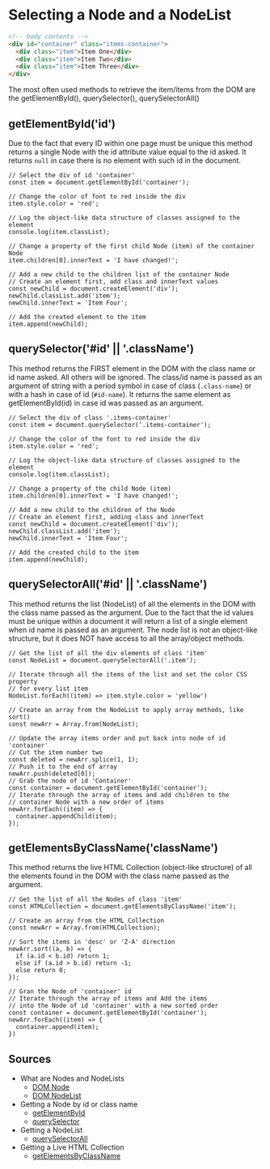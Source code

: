 # Selecting a Node and a NodeList #

```HTML
<!-- body contents -->
<div id="container" class="items-container">
  <div class="item">Item One</div>
  <div class="item">Item Two</div>
  <div class="item">Item Three</div>
</div>
```

The most often used methods to retrieve the item/items from the DOM are the getElementById(), querySelector(), querySelectorAll()

## getElementById('id') ##

Due to the fact that every ID within one page must be unique this method returns a single Node with the id attribute value equal to the id asked. It returns `null` in case there is no element with such id in the document.

```JS
// Select the div of id 'container'
const item = document.getElementById('container');

// Change the color of font to red inside the div
item.style.color = 'red';

// Log the object-like data structure of classes assigned to the element
console.log(item.classList);

// Change a property of the first child Node (item) of the container Node
item.children[0].innerText = 'I have changed!';

// Add a new child to the children list of the container Node
// Create an element first, add class and innerText values
const newChild = document.createElement('div');
newChild.classList.add('item');
newChild.innerText = 'Item Four';

// Add the created element to the item
item.append(newChild);
```

## querySelector('#id' || '.className') ##

This method returns the FIRST element in the DOM with the class name or id name asked. All others will be ignored. The class/id name is passed as an argument of string with a period symbol in case of class (`.class-name`) or with a hash in case of id (`#id-name`). It returns the same element as getElementById(id) in case id was passed as an argument.

```JS
// Select the div of class '.items-container'
const item = document.querySelector('.items-container');

// Change the color of the font to red inside the div
item.style.color = 'red';

// Log the object-like data structure of classes assigned to the element
console.log(item.classList);

// Change a property of the child Node (item)
item.children[0].innerText = 'I have changed!';

// Add a new child to the children of the Node
// Create an element first, adding class and innerText
const newChild = document.createElement('div');
newChild.classList.add('item');
newChild.innerText = 'Item Four';

// Add the created child to the item
item.append(newChild);
```

## querySelectorAll('#id' || '.className') ##

This method returns the list (NodeList) of all the elements in the DOM with the class name passed as the argument. Due to the fact that the id values must be unique within a document it will return a list of a single element when id name is passed as an argument. The node list is not an object-like structure, but it does NOT have access to all the array/object methods.

```JS
// Get the list of all the div elements of class 'item'
const NodeList = document.querySelectorAll('.item');

// Iterate through all the items of the list and set the color CSS property
// for every list item
NodeList.forEach((item) => item.style.color = 'yellow')

// Create an array from the NodeList to apply array methods, like sort()
const newArr = Array.from(NodeList);

// Update the array items order and put back into node of id 'container'
// Cut the item number two
const deleted = newArr.splice(1, 1);
// Push it to the end of array
newArr.push(deleted[0]);
// Grab the node of id 'Container'
const container = document.getElementById('container');
// Iterate through the array of items and add children to the 
// container Node with a new order of items
newArr.forEach((item) => {
  container.appendChild(item);
});
```


## getElementsByClassName('className') ##

This method returns the live HTML Collection (object-like structure) of all the elements found in the DOM with the class name passed as the argument. 

```JS
// Get the list of all the Nodes of class 'item'
const HTMLCollection = document.getElementsByClassName('item');

// Create an array from the HTML Collection
const newArr = Array.from(HTMLCollection);

// Sort the items in 'desc' or 'Z-A' direction
newArr.sort((a, b) => {
  if (a.id < b.id) return 1;
  else if (a.id > b.id) return -1;
  else return 0;
});

// Gran the Node of 'container' id
// Iterate through the array of items and Add the items 
// into the Node of id 'container' with a new sorted order
const container = document.getElementById('container');
newArr.forEach((item) => {
  container.append(item);
})

```


## Sources ##

* What are Nodes and NodeLists
  * [DOM Node](https://developer.mozilla.org/en-US/docs/Web/API/Node)
  * [DOM NodeList](https://developer.mozilla.org/en-US/docs/Web/API/NodeList)
* Getting a Node by id or class name
  * [getElementById](https://developer.mozilla.org/en-US/docs/Web/API/Document/getElementById)
  * [querySelector](https://developer.mozilla.org/en-US/docs/Web/API/Document/querySelector)
* Getting a NodeList
  * [querySelectorAll](https://developer.mozilla.org/en-US/docs/Web/API/Document/querySelectorAll)
* Getting a Live HTML Collection
  * [getElementsByClassName](https://developer.mozilla.org/en-US/docs/Web/API/Document/getElementsByClassName)

